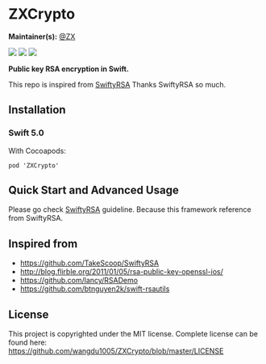 ZXCrypto
=========

**Maintainer(s):** [@ZX](https://github.com/wangdu1005)

[![](https://img.shields.io/cocoapods/v/ZXCrypto.svg)](https://cocoapods.org/pods/ZXCrypto)
![](https://img.shields.io/cocoapods/p/ZXCrypto.svg)
![](https://img.shields.io/badge/language-swift_5.0-brightgreen.svg)

**Public key RSA encryption in Swift.**

This repo is inspired from [SwiftyRSA](https://github.com/TakeScoop/SwiftyRSA)
Thanks SwiftyRSA so much.


Installation
------------

### Swift 5.0

With Cocoapods:

```
pod 'ZXCrypto'
```

Quick Start and Advanced Usage
-------------
Please go check [SwiftyRSA](https://github.com/TakeScoop/SwiftyRSA) guideline. Because this framework reference from SwiftyRSA.


Inspired from
-------------

 - <https://github.com/TakeScoop/SwiftyRSA>
 - <http://blog.flirble.org/2011/01/05/rsa-public-key-openssl-ios/>
 - <https://github.com/lancy/RSADemo>
 - <https://github.com/btnguyen2k/swift-rsautils>

License
-------

This project is copyrighted under the MIT license. Complete license can be found here: <https://github.com/wangdu1005/ZXCrypto/blob/master/LICENSE>